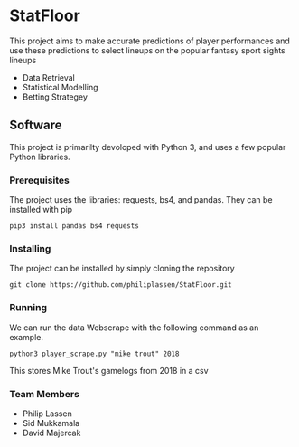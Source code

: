 # StatFloor


This project aims to make accurate predictions of player performances and use these predictions to select lineups on the popular fantasy sport sights lineups

  - Data Retrieval
  - Statistical Modelling
  - Betting Strategey

## Software 

This project is primarilty devoloped with Python 3, and uses a few popular Python libraries.

### Prerequisites

The project uses the libraries: requests, bs4, and pandas. They can be installed with pip

```
pip3 install pandas bs4 requests
```

### Installing

The project can be installed by simply cloning the repository
```
git clone https://github.com/philiplassen/StatFloor.git
```


### Running

We can run the data Webscrape with the following command as an example.
```
python3 player_scrape.py "mike trout" 2018
``` 
This stores Mike Trout's gamelogs from 2018 in a csv


### Team Members
- Philip Lassen
- Sid Mukkamala
- David Majercak

